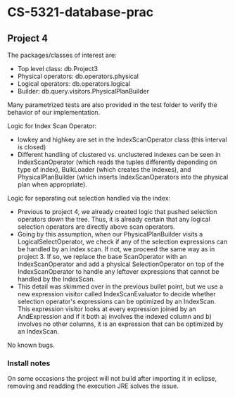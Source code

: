 # CS-5321-database-prac

## Project 4

The packages/classes of interest are:
 - Top level class: db.Project3
 - Physical operators: db.operators.physical 
 - Logical operators: db.operators.logical 
 - Builder: db.query.visitors.PhysicalPlanBuilder

Many parametrized tests are also provided in the test folder to verify the behavior of our 
implementation.
 
Logic for Index Scan Operator:
- lowkey and highkey are set in the IndexScanOperator class (this interval is closed)
- Different handling of clustered vs. unclustered indexes can be seen in IndexScanOperator
  (which reads the tuples differently depending on type of index), BulkLoader (which
  creates the indexes), and PhysicalPlanBuilder (which inserts IndexScanOperators into
  the physical plan when appropriate).


Logic for separating out selection handled via the index:
- Previous to project 4, we already created logic that pushed selection operators
  down the tree. Thus, it is already certain that any logical selection operators
  are directly above scan operators.
- Going by this assumption, when our PhysicalPlanBuilder visits a
  LogicalSelectOperator, we check if any of the selection expressions can be handled
  by an index scan. If not, we proceed the same way as in project 3. If so, we
  replace the base ScanOperator with an IndexScanOperator and add a physical
  SelectionOperator on top of the IndexScanOperator to handle any leftover
  expressions that cannot be handled by the IndexScan.
- This detail was skimmed over in the previous bullet point, but we use a new
  expression visitor called IndexScanEvaluator to decide whether selection
  operator's expressions can be optimized by an IndexScan. This expression
  visitor looks at every expression joined by an AndExpression and if it both
  a) involves the indexed column and b) involves no other columns, it is an
  expression that can be optimized by an IndexScan.


No known bugs.
 
### Install notes

On some occasions the project will not build after importing it in eclipse, removing and readding
the execution JRE solves the issue.
